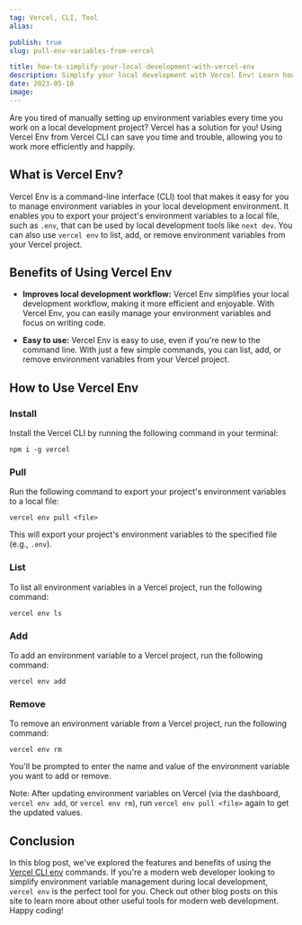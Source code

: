 ```yaml
---
tag: Vercel, CLI, Tool
alias:

publish: true
slug: pull-env-variables-from-vercel

title: how-to-simplify-your-local-development-with-vercel-env
description: Simplify your local development with Vercel Env! Learn how this CLI tool can save you time and hassle by managing environment variables in your local development environment. Follow our "Modern web, happy coding" slogan and start improving your workflow today.
date: 2023-05-10
image:
---
```


Are you tired of manually setting up environment variables every time you work on a local development project? Vercel has a solution for you! Using Vercel Env from Vercel CLI can save you time and trouble, allowing you to work more efficiently and happily. 

## What is Vercel Env?

Vercel Env is a command-line interface (CLI) tool that makes it easy for you to manage environment variables in your local development environment. It enables you to export your project's environment variables to a local file, such as `.env`, that can be used by local development tools like `next dev`. You can also use `vercel env` to list, add, or remove environment variables from your Vercel project.

## Benefits of Using Vercel Env

- **Improves local development workflow:** Vercel Env simplifies your local development workflow, making it more efficient and enjoyable. With Vercel Env, you can easily manage your environment variables and focus on writing code.

- **Easy to use:** Vercel Env is easy to use, even if you're new to the command line. With just a few simple commands, you can list, add, or remove environment variables from your Vercel project.

## How to Use Vercel Env

### Install
Install the Vercel CLI by running the following command in your terminal:

   ```
   npm i -g vercel
   ```

### Pull 
Run the following command to export your project's environment variables to a local file:

   ```
   vercel env pull <file>
   ```

   This will export your project's environment variables to the specified file (e.g., `.env`).

### List
To list all environment variables in a Vercel project, run the following command:

   ```
   vercel env ls
   ```

### Add
To add an environment variable to a Vercel project, run the following command:

   ```
   vercel env add
   ```

### Remove
To remove an environment variable from a Vercel project, run the following command:

   ```
   vercel env rm
   ```

   You'll be prompted to enter the name and value of the environment variable you want to add or remove.
   
Note: After updating environment variables on Vercel (via the dashboard, `vercel env add`, or `vercel env rm`), run `vercel env pull <file>` again to get the updated values.
   

## Conclusion

In this blog post, we've explored the features and benefits of using the [Vercel CLI env](https://vercel.com/docs/cli/env) commands. If you're a modern web developer looking to simplify environment variable management during local development, `vercel env` is the perfect tool for you. Check out other blog posts on this site to learn more about other useful tools for modern web development. Happy coding! 
